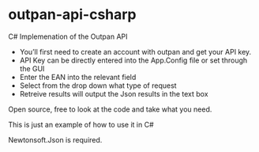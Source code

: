 # outpan-api-csharp
C# Implemenation of the Outpan API

- You’ll first need to create an account with outpan and get your API key.
- API Key can be directly entered into the App.Config file or set through the GUI
- Enter the EAN into the relevant field
- Select from the drop down what type of request
- Retreive results will output the Json results in the text box

Open source, free to look at the code and take what you need.

This is just an example of how to use it in C#

Newtonsoft.Json is required.
